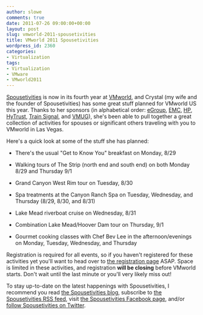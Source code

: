 ```yaml
---
author: slowe
comments: true
date: 2011-07-26 09:00:00+00:00
layout: post
slug: vmworld-2011-spousetivities
title: VMworld 2011 Spousetivities
wordpress_id: 2360
categories:
- Virtualization
tags:
- Virtualization
- VMware
- VMworld2011
---
```


[Spousetivities](http://spousetivities.com/) is now in its fourth year at [VMworld](http://www.vmworld.com/), and Crystal (my wife and the founder of Spousetivities) has some great stuff planned for VMworld US this year. Thanks to her sponsors (in alphabetical order: [eGroup](http://www.egroup-us.com/), [EMC](http://www.emc.com/), [HP](http://www.hp.com/), [HyTrust](http://www.hytrust.com/), [Train Signal](http://www.trainsignal.com/), and [VMUG](http://www.vmug.com/)), she's been able to pull together a great collection of activities for spouses or significant others traveling with you to VMworld in Las Vegas.

Here's a quick look at some of the stuff she has planned:

* There's the usual "Get to Know You" breakfast on Monday, 8/29

* Walking tours of The Strip (north end and south end) on both Monday 8/29 and Thursday 9/1

* Grand Canyon West Rim tour on Tuesday, 8/30

* Spa treatments at the Canyon Ranch Spa on Tuesday, Wednesday, and Thursday (8/29, 8/30, and 8/31)

* Lake Mead riverboat cruise on Wednesday, 8/31

* Combination Lake Mead/Hoover Dam tour on Thursday, 9/1

* Gourmet cooking classes with Chef Bev Lee in the afternoon/evenings on Monday, Tuesday, Wednesday, and Thursday

Registration is required for all events, so if you haven't registered for these activities yet you'll want to head over to [the registration page](http://vmworld2011spousetivities.eventbrite.com/) ASAP. Space is limited in these activities, and registration **will be closing** before VMworld starts. Don't wait until the last minute or you'll very likely miss out!

To stay up-to-date on the latest happenings with Spousetivities, I recommend you read [the Spousetivities blog](http://spousetivities.com/), subscribe to [the Spousetivities RSS feed](http://spousetivities.com/?feed=rss2), visit [the Spousetivities Facebook page](http://www.facebook.com/Spousetivities), and/or [follow Spousetivities on Twitter](http://twitter.com/Spousetivities/).
